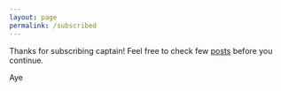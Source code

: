 ```yaml
---
layout: page
permalink: /subscribed
---
```


Thanks for subscribing captain! Feel free to check few [posts](/) before you continue.

Aye


